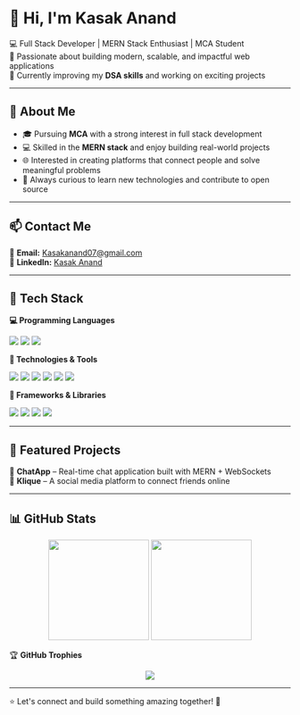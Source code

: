 # 👋 Hi, I'm Kasak Anand  

💻 Full Stack Developer | MERN Stack Enthusiast | MCA Student  
🚀 Passionate about building modern, scalable, and impactful web applications  
🌱 Currently improving my **DSA skills** and working on exciting projects  

---

## 💫 About Me  
- 🎓 Pursuing **MCA** with a strong interest in full stack development  
- 💻 Skilled in the **MERN stack** and enjoy building real-world projects  
- 🌐 Interested in creating platforms that connect people and solve meaningful problems  
- 🚀 Always curious to learn new technologies and contribute to open source  

---

## 📫 Contact Me  
📧 **Email:** [Kasakanand07@gmail.com](mailto:Kasakanand07@gmail.com)  
💼 **LinkedIn:** [Kasak Anand](https://www.linkedin.com/in/kasak-anand-943b82259)  

---

## 🧠 Tech Stack  

**💻 Programming Languages**  
<p align="left">
  <img src="https://img.shields.io/badge/JavaScript-F7DF1E?style=for-the-badge&logo=javascript&logoColor=black" />
  <img src="https://img.shields.io/badge/Python-3776AB?style=for-the-badge&logo=python&logoColor=white" />
  <img src="https://img.shields.io/badge/Java-007396?style=for-the-badge&logo=java&logoColor=white" />
</p>  

**🧩 Technologies & Tools**  
<p align="left">
  <img src="https://img.shields.io/badge/HTML5-E34F26?style=for-the-badge&logo=html5&logoColor=white" />
  <img src="https://img.shields.io/badge/CSS3-1572B6?style=for-the-badge&logo=css3&logoColor=white" />
  <img src="https://img.shields.io/badge/Git-F05032?style=for-the-badge&logo=git&logoColor=white" />
  <img src="https://img.shields.io/badge/GitHub-181717?style=for-the-badge&logo=github&logoColor=white" />
  <img src="https://img.shields.io/badge/Postman-FF6C37?style=for-the-badge&logo=postman&logoColor=white" />
  <img src="https://img.shields.io/badge/VS%20Code-007ACC?style=for-the-badge&logo=visual-studio-code&logoColor=white" />
</p>  

**🧱 Frameworks & Libraries**  
<p align="left">
  <img src="https://img.shields.io/badge/React-20232A?style=for-the-badge&logo=react&logoColor=61DAFB" />
  <img src="https://img.shields.io/badge/Node.js-339933?style=for-the-badge&logo=nodedotjs&logoColor=white" />
  <img src="https://img.shields.io/badge/Express.js-000000?style=for-the-badge&logo=express&logoColor=white" />
  <img src="https://img.shields.io/badge/MongoDB-47A248?style=for-the-badge&logo=mongodb&logoColor=white" />
</p>

---

## 📌 Featured Projects  

🔹 **ChatApp** – Real-time chat application built with MERN + WebSockets  
🔹 **Klique** – A social media platform to connect friends online  

---

## 📊 GitHub Stats  

<p align="center">
  <img height="180em" src="https://github-readme-stats.vercel.app/api?username=KasakAnand07&show_icons=true&theme=radical" />
  <img height="180em" src="https://github-readme-stats.vercel.app/api/top-langs/?username=KasakAnand07&layout=compact&theme=radical" />
</p>   

🏆 **GitHub Trophies**  
<p align="center">
  <img src="https://github-profile-trophy.vercel.app/?username=KasakAnand07&theme=radical&no-frame=true&margin-w=15&margin-h=15&row=1&column=7" />
</p>  

---

⭐ Let's connect and build something amazing together! 🚀
